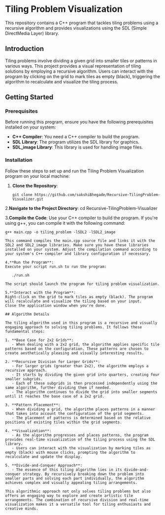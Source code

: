 # Tiling Problem Visualization

This repository contains a C++ program that tackles tiling problems using a recursive algorithm and provides visualizations using the SDL (Simple DirectMedia Layer) library.

## Introduction

Tiling problems involve dividing a given grid into smaller tiles or patterns in various ways. This project provides a visual representation of tiling solutions by employing a recursive algorithm. Users can interact with the program by clicking on the grid to mark tiles as empty (black), triggering the algorithm to recalculate and visualize the tiling process.

## Getting Started

### Prerequisites

Before running this program, ensure you have the following prerequisites installed on your system:

- **C++ Compiler**: You need a C++ compiler to build the program.
- **SDL Library**: The program utilizes the SDL library for graphics.
- **SDL_image Library**: This library is used for handling image files.

### Installation

Follow these steps to set up and run the Tiling Problem Visualization program on your local machine:

1. **Clone the Repository**:

   ```shell
   git clone https://github.com/sakshiBhegade/Recursive-TilingProblem-Visualizer.git
   
2.**Navigate to the Project Directory**:
  cd Recursive-TilingProblem-Visualizer

3.**Compile the Code**:
Use your C++ compiler to build the program. If you're using g++, you can compile it with the following command:
```shell
g++ main.cpp -o tiling_problem -lSDL2 -lSDL2_image
  
This command compiles the main.cpp source file and links it with the SDL2 and SDL2_image libraries. Make sure you have these libraries installed on your system. Adjust the compilation command according to your system's C++ compiler and library configuration if necessary.

4.**Run the Program**:
Execute your script run.sh to run the program:
   
   ./run.sh

The script should launch the program for tiling problem visualization.

5.**Interact with the Program**:
Right-click on the grid to mark tiles as empty (black). The program will recalculate and visualize the tiling based on your input.
Close the application window when you're done.

## Algorithm Details

The tiling algorithm used in this program is a recursive and visually engaging approach to solving tiling problems. It follows these fundamental steps:

1. **Base Case for 2x2 Grids**:
   - When dealing with a 2x2 grid, the algorithm applies specific tile patterns based on the configuration. These patterns are chosen to create aesthetically pleasing and visually interesting results.

2. **Recursive Division for Larger Grids**:
   - For larger grids (greater than 2x2), the algorithm employs a recursive approach.
   - It starts by dividing the given grid into quarters, creating four smaller subgrids.
   - Each of these subgrids is then processed independently using the same algorithm, further dividing them if needed.
   - The algorithm continues to divide the grid into smaller segments until it reaches the base case of a 2x2 grid.

3. **Pattern Placement**:
   - When dividing a grid, the algorithm places patterns in a manner that takes into account the configuration of the grid segments.
   - The placement of patterns is determined based on the relative positions of existing tiles within the grid segments.

4. **Visualization**:
   - As the algorithm progresses and places patterns, the program provides real-time visualization of the tiling process using the SDL library.
   - Users can interact with the visualization by marking tiles as empty (black) with mouse clicks, prompting the algorithm to recalculate and update the display.

5. **Divide-and-Conquer Approach**:
   - The essence of this tiling algorithm lies in its divide-and-conquer strategy. By recursively breaking down the problem into smaller parts and solving each part individually, the algorithm achieves complex and visually appealing tiling arrangements.

This algorithmic approach not only solves tiling problems but also offers an engaging way to explore and create artistic tile arrangements. The combination of recursive division and real-time visualization makes it a versatile tool for tiling enthusiasts and creative minds.

